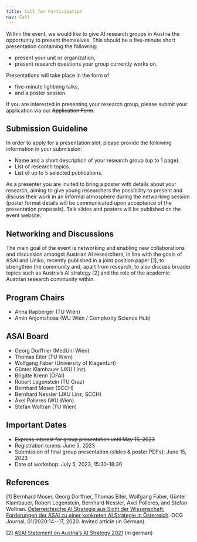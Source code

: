 ```yaml
---
title: Call for Participation
nav: Call
---
```




Within the event, we would like to give AI research groups in Austria the opportunity to present themselves. This should be a five-minute short presentation containing the following:

- present your unit or organization,
- present research questions your group currently works on.

Presentations will take place in the form of 

- five-minute lightning talks, 
- and a poster session. 

If you are interested in presenting your research group, please submit your application via our ~~Application Form~~.

## Submission Guideline
In order to apply for a presentation slot, please provide the following information in your submission:

- Name and a short description of your research group (up to 1 page).
- List of research topics.
- List of up to 5 selected publications.

As a presenter you are invited to bring a poster with details about your research, aiming to give young researchers the possibility to present and discuss their work in an informal atmosphere during the networking session (poster format details will be communicated upon acceptance of the presentation proposals). Talk slides and posters will be published on the event website.

## Networking and Discussions

The main goal of the event is networking and enabling new collaborations and discussion amongst Austrian AI researchers, in line with the goals of ASAI and Uniko, recently published in a joint position paper [1], to strengthen the community and, apart from research, to also discuss broader topics such as Austria’s AI strategy [2] and the role of the academic Austrian research community within.


## Program Chairs
- Anna Rapberger (TU Wien)
- Amin Anjomshoaa (WU Wien / Complexity Science Hub)

## ASAI Board
- Georg Dorffner (MedUni Wien)
- Thomas Eiter (TU Wien)
- Wolfgang Faber (University of Klagenfurt)
- Günter Klambauer (JKU Linz)
- Brigitte Krenn (ÖFAI)
- Robert Legenstein (TU Graz) 
- Bernhard Moser (SCCH)
- Bernhard Nessler (JKU Linz, SCCH)
- Axel Polleres (WU Wien) 
- Stefan Woltran (TU Wien)

## Important Dates
- ~~Express interest for group presentation until May 15, 2023~~
- Registration opens: June 5, 2023 
- Submission of final group presentation (slides & poster PDFs): June 15, 2023
- Date of workshop: July 5, 2023, 15:30-18:30


## References 

[1] Bernhard Moser, Georg Dorffner, Thomas Eiter, Wolfgang Faber, Günter Klambauer, Robert Legenstein, Bernhard Nessler, Axel Polleres, and Stefan Woltran. [Österreichische AI Strategie aus Sicht der Wissenschaft: Forderungen der ASAI zu einer konkreten AI Strategie in Österreich](https://www.ocg.at/sites/ocg.at/files/medien/pdfs/OCG-Journal20-1-2.pdf#page=14). OCG Journal, 01/2020:14--17, 2020. Invited article (in German).


[2] [ASAI Statement on Austria’s AI Strategy 2021](https://www.asai.ac.at/en/downloads-and-publications?file=files/board/documents/statement-ai-initiative-2021.pdf&cid=752) (in german) 